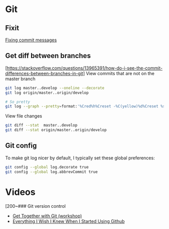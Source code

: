 # Git

## Fixit

[Fixing commit messages](https://gist.github.com/billyxs/435bc1db0eac9eac722705a490192cb6)


## Get diff between branches
[https://stackoverflow.com/questions/13965391/how-do-i-see-the-commit-differences-between-branches-in-git]
View commits that are not on the master branch

```bash
git log master..develop --oneline --decorate
git log origin/master..origin/develop

# So pretty
git log --graph --pretty=format:'%Cred%h%Creset -%C(yellow)%d%Creset %s %Cgreen(%cr)%Creset' --abbrev-commit --date=relative master..branch-X
```

View file changes

```bash
git diff --stat  master..develop
git diff --stat origin/master..origin/develop
```

## Git config

To make git log nicer by default, I typically set these global preferences:

```bash
git config --global log.decorate true
git config --global log.abbrevCommit true
```

# Videos

[200~### Git version control

+ [Get Together with Git
(workshop)](https://teamtreehouse.com/library/get-together-with-git)
+ [Everything I Wish I Knew When I Started Using
Github](https://youtu.be/KDUtjZHIx44)

